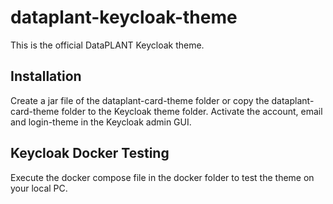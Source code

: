 # dataplant-keycloak-theme

This is the official DataPLANT Keycloak theme.

## Installation
Create a jar file of the dataplant-card-theme folder or copy the dataplant-card-theme folder to the Keycloak theme 
folder.
Activate the account, email and login-theme in the Keycloak admin GUI.

## Keycloak Docker Testing
Execute the docker compose file in the docker folder to test the theme on your local PC.